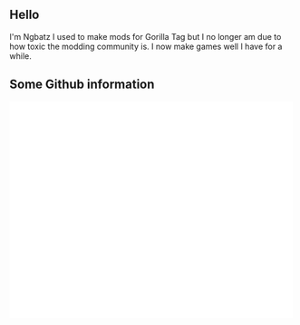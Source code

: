 ## Hello
I'm Ngbatz I used to make mods for Gorilla Tag but I no longer am due to how toxic the modding community is.
I now make games well I have for a while.

## Some Github information

<img src="/github-metrics.svg" width=500px height=auto>
